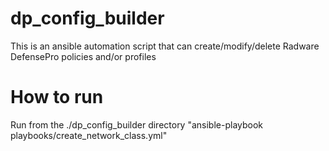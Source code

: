 # dp_config_builder
This is an ansible automation script that can create/modify/delete Radware DefensePro policies and/or profiles

# How to run

Run from the ./dp_config_builder directory "ansible-playbook playbooks/create_network_class.yml"